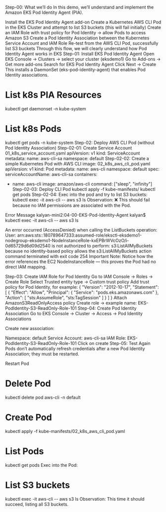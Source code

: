 Step-00: What we’ll do
In this demo, we’ll understand and implement the Amazon EKS Pod Identity Agent (PIA).

Install the EKS Pod Identity Agent add-on
Create a Kubernetes AWS CLI Pod in the EKS Cluster and attempt to list S3 buckets (this will fail initially)
Create an IAM Role with trust policy for Pod Identity → allow Pods to access Amazon S3
Create a Pod Identity Association between the Kubernetes Service Account and IAM Role
Re-test from the AWS CLI Pod, successfully list S3 buckets
Through this flow, we will clearly understand how Pod Identity Agent works in EKS
Step-01: Install EKS Pod Identity Agent
Open EKS Console → Clusters → select your cluster (eksdemo1)
Go to Add-ons → Get more add-ons
Search for EKS Pod Identity Agent
Click Next → Create
This installs a DaemonSet (eks-pod-identity-agent) that enables Pod Identity associations.

# List k8s PIA Resources
kubectl get daemonset -n kube-system

# List k8s Pods
kubectl get pods -n kube-system
Step-02: Deploy AWS CLI Pod (without Pod Identity Association)
Step-02-01: Create Service Account
01_k8s_service_account.yaml
apiVersion: v1
kind: ServiceAccount
metadata:
  name: aws-cli-sa
  namespace: default
Step-02-02: Create a simple Kubernetes Pod with AWS CLI image:
02_k8s_aws_cli_pod.yaml
apiVersion: v1
kind: Pod
metadata:
  name: aws-cli
  namespace: default
spec:
  serviceAccountName: aws-cli-sa
  containers:
  - name: aws-cli
    image: amazon/aws-cli
    command: ["sleep", "infinity"]
Step-02-03: Deploy CLI Pod
kubectl apply -f kube-manifests/
kubectl get pods
Step-02-04: Exec into the pod and try to list S3 buckets:
kubectl exec -it aws-cli -- aws s3 ls
Observation: ❌ This should fail because no IAM permissions are associated with the Pod.

Error Message
kalyan-mini2:04-00-EKS-Pod-Identity-Agent kalyan$ kubectl exec -it aws-cli -- aws s3 ls

An error occurred (AccessDenied) when calling the ListBuckets operation: User: arn:aws:sts::180789647333:assumed-role/eksctl-eksdemo1-nodegroup-eksdemo1-NodeInstanceRole-kxEPBrWVcOzO/i-0d65729d6d09d2540 is not authorized to perform: s3:ListAllMyBuckets because no identity-based policy allows the s3:ListAllMyBuckets action
command terminated with exit code 254
Important Note: Notice how the error references the EC2 NodeInstanceRole — this proves the Pod had no direct IAM mapping.

Step-03: Create IAM Role for Pod Identity
Go to IAM Console → Roles → Create Role
Select Trusted entity type → Custom trust policy
Add trust policy for Pod Identity, for example:
{
    "Version": "2012-10-17",
    "Statement": [
        {
            "Effect": "Allow",
            "Principal": {
                "Service": "pods.eks.amazonaws.com"
            },
            "Action": [
                "sts:AssumeRole",
                "sts:TagSession"
            ]
        }
    ]
}
Attach AmazonS3ReadOnlyAccess policy
Create role → example name: EKS-PodIdentity-S3-ReadOnly-Role-101
Step-04: Create Pod Identity Association
Go to EKS Console → Cluster → Access → Pod Identity Associations

Create new association:

Namespace: default
Service Account: aws-cli-sa
IAM Role: EKS-PodIdentity-S3-ReadOnly-Role-101
Click on create
Step-05: Test Again
Pods don’t automatically refresh credentials after a new Pod Identity Association; they must be restarted.

Restart Pod
# Delete Pod
kubectl delete pod aws-cli -n default

# Create Pod
kubectl apply -f kube-manifests/02_k8s_aws_cli_pod.yaml

# List Pods
kubectl get pods
Exec into the Pod:
# List S3 buckets
kubectl exec -it aws-cli -- aws s3 ls
Observation: This time it should succeed, listing all S3 buckets.

